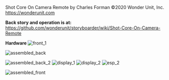 Shot Core On Camera Remote by Charles Forman
©2020 Wonder Unit, Inc. https://wonderunit.com

**Back story and operation is at:**
https://github.com/wonderunit/storyboarder/wiki/Shot-Core-On-Camera-Remote

**Hardware**
![front_1](https://user-images.githubusercontent.com/4991664/81352910-1896f400-909e-11ea-8d28-bc17dd28864c.jpg)

![assembled_back](https://user-images.githubusercontent.com/4991664/81352855-fac98f00-909d-11ea-922d-e5fefda77a26.jpg)



![assembled_back_2](https://user-images.githubusercontent.com/4991664/81352892-116fe600-909e-11ea-85e5-d15e970d16e6.jpg)
![display_1](https://user-images.githubusercontent.com/4991664/81352894-1339a980-909e-11ea-9bf1-4da58d23b79b.jpg)
![display_2](https://user-images.githubusercontent.com/4991664/81352901-159c0380-909e-11ea-9de2-f60309cd2dcc.jpg)
![esp_2](https://user-images.githubusercontent.com/4991664/81352904-16cd3080-909e-11ea-81c3-be70ae857d16.jpg)






![assembled_front](https://user-images.githubusercontent.com/4991664/81352881-0ae16e80-909e-11ea-923e-227befddce9c.jpg)
